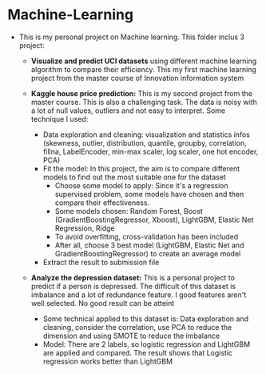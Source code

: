 # Machine-Learning
- This is my personal project on Machine learning. This folder inclus 3 project: 
  - **Visualize and predict UCI datasets** using different machine learning algorithm to compare their efficiency. This my first machine learning project from the master course of Innovation information system
  - **Kaggle house price prediction:** This is my second project from the master course. This is also a challenging task. The data is noisy with a lot of null values, outliers and not easy to interpret. Some technique I used:
    - Data exploration and cleaning: visualization and statistics infos (skewness, outlier, distribution, quantile, groupby, correlation, fillna, LabelEncoder, min-max scaler, log scaler, one hot encoder, PCA)
    - Fit the model: In this project, the aim is to compare different models to find out the most suitable one for the dataset
      - Choose some model to apply: Since it's a regression supervised problem, some models have chosen and then compare their effectiveness.
      - Some models chosen: Random Forest, Boost (GradientBoostingRegressor, Xboost), LightGBM, Elastic Net Regression, Ridge
      - To avoid overfitting, cross-validation has been included
      - After all, choose 3 best model (LightGBM, Elastic Net and GradientBoostingRegressor) to create an average model
    - Extract the result to submission file
    
  - **Analyze the depression dataset:** This is a personal project to predict if a person is depressed. The difficult of this dataset is imbalance and a lot of redundance feature. I good features aren't well selected. No good result can be atteint
    - Some technical applied to this dataset is: Data exploration and cleaning, consider the correlation, use PCA to reduce the dimension and using SMOTE to reduce the imbalance
    - Model: There are 2 labels, so logistic regression and LightGBM are applied and compared. The result shows that Logistic regression works better than LightGBM
